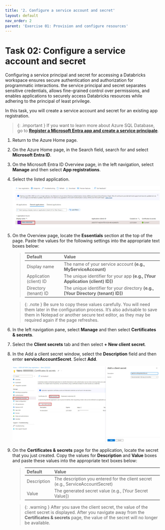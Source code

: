 ```yaml
---
title: '2. Configure a service account and secret'
layout: default
nav_order: 2
parent: 'Exercise 01: Provision and configure resources'
---
```


# Task 02: Configure a service account and secret

Configuring a service principal and secret for accessing a Databricks workspace ensures secure authentication and authorization for programmatic interactions. the service principal and secret separates sensitive credentials, allows fine-grained control over permissions, and enables applications to securely access Databricks resources while adhering to the principal of least privilege.

In this task, you will create a service account and secret for an existing app registration.

 > {: .important }
 > If you want to learn more about Azure SQL Database, go to [**Register a Microsoft Entra app and create a service principale**](https://learn.microsoft.com/en-us/entra/identity-platform/howto-create-service-principal-portal "Register a Microsoft Entra app and create a service principal").

1. Return to the Azure Home page.

1. On the Azure Home page, in the Search field, search for and select **Microsoft Entra ID**.

1. On the Microsoft Entra ID Overview page, in the left navigation, select **Manage** and then select **App registrations**.

1. Select the listed application.

    ![servprincselect.jpg](../media/instructions254096/servprincselect.jpg)

1. On the Overview page, locate the **Essentials** section at the top of the page. Paste the values for the following settings into the appropriate text boxes below:

    >| Default | Value |
    >|:---------|:---------|
    >| Display name   | The name of your service account **(e.g., MyServiceAccount)**   |
    >| Application (client) ID  | The unique identifier for your app **(e.g., [Your Application (client) ID])**   |
    >| Directory (tenant) ID  | The unique identifier for your directory **(e.g., [Your Directory (tenant) ID])**   |

    >{: .note }
    >Be sure to copy these values carefully. You will need them later in the configuration process. It’s also advisable to save them in Notepad or another secure text editor, as they may be required again if the page refreshes.
    
1. In the left navigation pane, select **Manage** and then select **Certificates & secrets**.

1. Select the **Client secrets** tab and then select **+ New client secret**.

1. In the Add a client secret window, select the **Description** field and then enter **serviceAccountSecret**. Select **Add**.

    ![servprincsecret1121.jpg](../media/instructions257645/servprincsecret1121.jpg)

1. On the **Certificates & secrets** page for the application, locate the secret that you just created. Copy the values for **Description** and **Value** boxes and paste these values into the appropriate text boxes below:

    >| Default | Value |
    >|:---------|:---------|
    >| Description   | The description you entered for the client secret (e.g., ServiceAccountSecret)  |
    >| Value   | The generated secret value (e.g., [Your Secret Value])   |

    > {: .warning }
    > After you save the client secret, the value of the client secret is displayed. After you navigate away from the **Certificates & secrets** page, the value of the secret will no longer be available.
